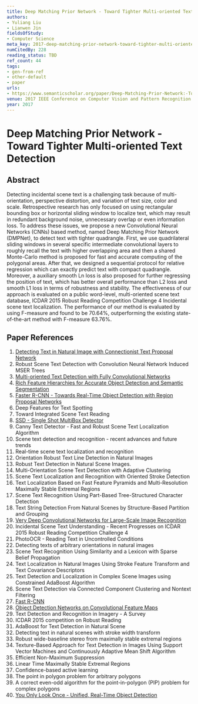 ```yaml
---
title: Deep Matching Prior Network - Toward Tighter Multi-oriented Text Detection
authors:
- Yuliang Liu
- Lianwen Jin
fieldsOfStudy:
- Computer Science
meta_key: 2017-deep-matching-prior-network-toward-tighter-multi-oriented-text-detection
numCitedBy: 228
reading_status: TBD
ref_count: 44
tags:
- gen-from-ref
- other-default
- paper
urls:
- https://www.semanticscholar.org/paper/Deep-Matching-Prior-Network:-Toward-Tighter-Text-Liu-Jin/1b2293cb53ffb2d4b4a0799bd3c3b3718a2f5af2?sort=total-citations
venue: 2017 IEEE Conference on Computer Vision and Pattern Recognition (CVPR)
year: 2017
---
```


# Deep Matching Prior Network - Toward Tighter Multi-oriented Text Detection

## Abstract

Detecting incidental scene text is a challenging task because of multi-orientation, perspective distortion, and variation of text size, color and scale. Retrospective research has only focused on using rectangular bounding box or horizontal sliding window to localize text, which may result in redundant background noise, unnecessary overlap or even information loss. To address these issues, we propose a new Convolutional Neural Networks (CNNs) based method, named Deep Matching Prior Network (DMPNet), to detect text with tighter quadrangle. First, we use quadrilateral sliding windows in several specific intermediate convolutional layers to roughly recall the text with higher overlapping area and then a shared Monte-Carlo method is proposed for fast and accurate computing of the polygonal areas. After that, we designed a sequential protocol for relative regression which can exactly predict text with compact quadrangle. Moreover, a auxiliary smooth Ln loss is also proposed for further regressing the position of text, which has better overall performance than L2 loss and smooth L1 loss in terms of robustness and stability. The effectiveness of our approach is evaluated on a public word-level, multi-oriented scene text database, ICDAR 2015 Robust Reading Competition Challenge 4 Incidental scene text localization. The performance of our method is evaluated by using F-measure and found to be 70.64%, outperforming the existing state-of-the-art method with F-measure 63.76%.

## Paper References

1. [Detecting Text in Natural Image with Connectionist Text Proposal Network](2016-detecting-text-in-natural-image-with-connectionist-text-proposal-network)
2. Robust Scene Text Detection with Convolution Neural Network Induced MSER Trees
3. [Multi-oriented Text Detection with Fully Convolutional Networks](2016-multi-oriented-text-detection-with-fully-convolutional-networks)
4. [Rich Feature Hierarchies for Accurate Object Detection and Semantic Segmentation](2014-rich-feature-hierarchies-for-accurate-object-detection-and-semantic-segmentation)
5. [Faster R-CNN - Towards Real-Time Object Detection with Region Proposal Networks](2015-faster-r-cnn.md)
6. Deep Features for Text Spotting
7. Toward Integrated Scene Text Reading
8. [SSD - Single Shot MultiBox Detector](2016-ssd-net.md)
9. Canny Text Detector - Fast and Robust Scene Text Localization Algorithm
10. Scene text detection and recognition - recent advances and future trends
11. Real-time scene text localization and recognition
12. Orientation Robust Text Line Detection in Natural Images
13. Robust Text Detection in Natural Scene Images.
14. Multi-Orientation Scene Text Detection with Adaptive Clustering
15. Scene Text Localization and Recognition with Oriented Stroke Detection
16. Text Localization Based on Fast Feature Pyramids and Multi-Resolution Maximally Stable Extremal Regions
17. Scene Text Recognition Using Part-Based Tree-Structured Character Detection
18. Text String Detection From Natural Scenes by Structure-Based Partition and Grouping
19. [Very Deep Convolutional Networks for Large-Scale Image Recognition](2014-vggnet.md)
20. Incidental Scene Text Understanding - Recent Progresses on ICDAR 2015 Robust Reading Competition Challenge 4
21. PhotoOCR - Reading Text in Uncontrolled Conditions
22. Detecting texts of arbitrary orientations in natural images
23. Scene Text Recognition Using Similarity and a Lexicon with Sparse Belief Propagation
24. Text Localization in Natural Images Using Stroke Feature Transform and Text Covariance Descriptors
25. Text Detection and Localization in Complex Scene Images using Constrained AdaBoost Algorithm
26. Scene Text Detection via Connected Component Clustering and Nontext Filtering
27. [Fast R-CNN](2015-fast-r-cnn)
28. [Object Detection Networks on Convolutional Feature Maps](2017-object-detection-networks-on-convolutional-feature-maps)
29. Text Detection and Recognition in Imagery - A Survey
30. ICDAR 2015 competition on Robust Reading
31. AdaBoost for Text Detection in Natural Scene
32. Detecting text in natural scenes with stroke width transform
33. Robust wide-baseline stereo from maximally stable extremal regions
34. Texture-Based Approach for Text Detection in Images Using Support Vector Machines and Continuously Adaptive Mean Shift Algorithm
35. Efficient Non-Maximum Suppression
36. Linear Time Maximally Stable Extremal Regions
37. Confidence-based active learning
38. The point in polygon problem for arbitrary polygons
39. A correct even-odd algorithm for the point-in-polygon (PIP) problem for complex polygons
40. [You Only Look Once - Unified, Real-Time Object Detection](2016-you-only-look-once-unified-real-time-object-detection)
